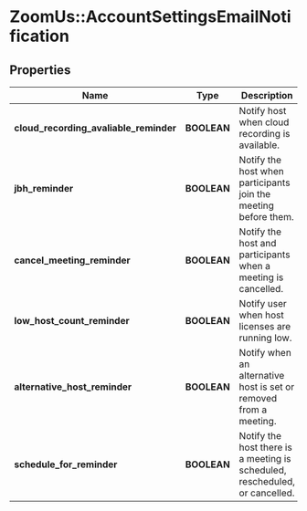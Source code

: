 # ZoomUs::AccountSettingsEmailNotification

## Properties
Name | Type | Description | Notes
------------ | ------------- | ------------- | -------------
**cloud_recording_avaliable_reminder** | **BOOLEAN** | Notify host when cloud recording is available. | [optional] 
**jbh_reminder** | **BOOLEAN** | Notify the host when participants join the meeting before them. | [optional] 
**cancel_meeting_reminder** | **BOOLEAN** | Notify the host and participants when a meeting is cancelled. | [optional] 
**low_host_count_reminder** | **BOOLEAN** | Notify user when host licenses are running low. | [optional] 
**alternative_host_reminder** | **BOOLEAN** | Notify when an alternative host is set or removed from a meeting. | [optional] 
**schedule_for_reminder** | **BOOLEAN** | Notify the host there is a meeting is scheduled, rescheduled, or cancelled. | [optional] 


